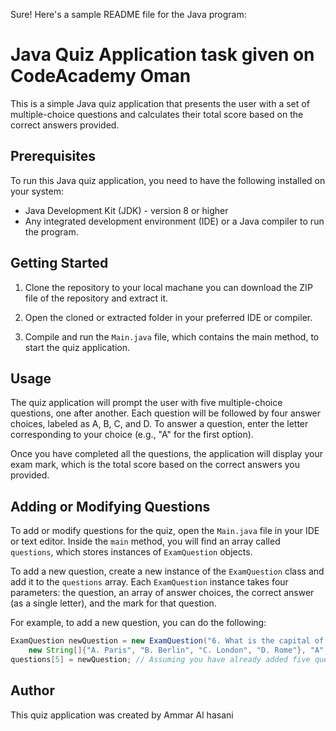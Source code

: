 Sure! Here's a sample README file for the Java program:

# Java Quiz Application task given on CodeAcademy Oman

This is a simple Java quiz application that presents the user with a set of multiple-choice questions and calculates their total score based on the correct answers provided.

## Prerequisites

To run this Java quiz application, you need to have the following installed on your system:

- Java Development Kit (JDK) - version 8 or higher
- Any integrated development environment (IDE) or a Java compiler to run the program.

## Getting Started

1. Clone the repository to your local machane  you can download the ZIP file of the repository and extract it.

2. Open the cloned or extracted folder in your preferred IDE or compiler.

3. Compile and run the `Main.java` file, which contains the main method, to start the quiz application.

## Usage

The quiz application will prompt the user with five multiple-choice questions, one after another. Each question will be followed by four answer choices, labeled as A, B, C, and D. To answer a question, enter the letter corresponding to your choice (e.g., "A" for the first option).

Once you have completed all the questions, the application will display your exam mark, which is the total score based on the correct answers you provided.

## Adding or Modifying Questions

To add or modify questions for the quiz, open the `Main.java` file in your IDE or text editor. Inside the `main` method, you will find an array called `questions`, which stores instances of `ExamQuestion` objects.

To add a new question, create a new instance of the `ExamQuestion` class and add it to the `questions` array. Each `ExamQuestion` instance takes four parameters: the question, an array of answer choices, the correct answer (as a single letter), and the mark for that question.

For example, to add a new question, you can do the following:

```java
ExamQuestion newQuestion = new ExamQuestion("6. What is the capital of France?",
    new String[]{"A. Paris", "B. Berlin", "C. London", "D. Rome"}, "A", 2);
questions[5] = newQuestion; // Assuming you have already added five questions before this.
```



## Author

This quiz application was created by Ammar Al hasani


